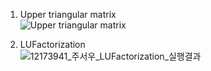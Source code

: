 1. Upper triangular matrix  
![Upper triangular matrix](https://user-images.githubusercontent.com/61738600/127770032-050b373a-f991-4a04-b284-053e0363dd4f.jpg)  

2. LUFactorization  
![12173941_주서우_LUFactorization_실행결과](https://user-images.githubusercontent.com/61738600/127770055-460c28a4-762b-4294-a6a5-b19a77205234.jpg)
